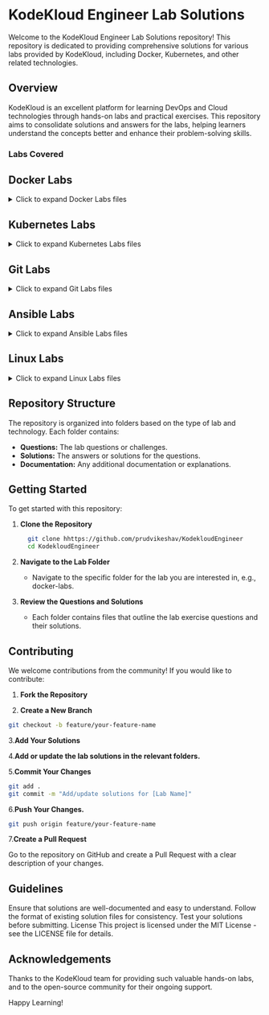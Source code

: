 # KodeKloud Engineer Lab Solutions

Welcome to the KodeKloud Engineer Lab Solutions repository! This repository is dedicated to providing comprehensive solutions for various labs provided by KodeKloud, including Docker, Kubernetes, and other related technologies.

## Overview

KodeKloud is an excellent platform for learning DevOps and Cloud technologies through hands-on labs and practical exercises. This repository aims to consolidate solutions and answers for the labs, helping learners understand the concepts better and enhance their problem-solving skills.

### Labs Covered

## Docker Labs

<details>
<summary>Click to expand Docker Labs files</summary>

- [Copy File to Docker Container](Docker/Copy%20File%20to%20Docker%20Container.md)
- [Create a Docker Image From Container](Docker/Create%20a%20Docker%20Image%20From%20Container.md)
- [Create a Docker Network](Docker/Create%20a%20Docker%20Network.md)
- [Delete Docker Container](Docker/Delete%20Docker%20Container.md)
- [Deploy Nginx Container on Application Server](Docker/Deploy%20Nginx%20Container%20on%20Application%20Server.md)
- [Docker EXEC Operations](Docker/Docker%20EXEC%20Operations.md)
- [Docker Ports Mapping](Docker/Docker%20Ports%20Mapping.md)
- [Docker Update Permissions](Docker/Docker%20Update%20Permissions.md)
- [Docker Volumes Mapping](Docker/Docker%20Volumes%20Mapping.md)
- [Install Docker Packages](Docker/Install%20Docker%20Packages.md)
- [Pull Docker Image](Docker/Pull%20Docker%20Image.md)
- [Save, Load and Transfer Docker Image](Docker/Save,%20Load%20and%20Transfer%20Docker%20Image.md)
- [Troubleshoot Docker Container Issue](Docker/Troubleshoot%20Docker%20Container%20Issue.md)
- [Write a Docker Compose File](Docker/Write%20a%20Docker%20Compose%20File.md)
- [Write a Docker File](Docker/Write%20a%20Docker%20File.md)

</details>

## Kubernetes Labs

<details>
<summary>Click to expand Kubernetes Labs files</summary>

- [Create Countdown Job in Kubernetes](Kubernetes/Create%20Countdown%20Job%20in%20Kubernetes.md)
- [Deploy Apache Web Server on Kubernetes Cluster](Kubernetes/Deploy%20Apache%20Web%20Server%20on%20Kubernetes%20CLuster.md)
- [Deploy Applications with Kubernetes Deployments](Kubernetes/Deploy%20Applications%20with%20Kubernetes%20Deployments.md)
- [Deploy Drupal App on Kubernetes](Kubernetes/Deploy%20Drupal%20App%20on%20Kubernetes.md)
- [Deploy Grafana on Kubernetes Cluster](Kubernetes/Deploy%20Grafana%20on%20Kubernetes%20Cluster.md)
- [Deploy Guest Book App on Kubernetes](Kubernetes/Deploy%20Guest%20Book%20App%20on%20Kubernetes.md)
- [Deploy Highly Available Pods with Replication Controller](Kubernetes/Deploy%20Highly%20Available%20Pods%20with%20Replication%20Controller.md)
- [Deploy Iron Gallery App on Kubernetes](Kubernetes/Deploy%20Iron%20Gallery%20App%20on%20Kubernetes.md)
- [Deploy Ansible on Kubernetes](Kubernetes/Deploy%20Ansible%20on%20Kubernetes.md)
- [Deploy Lamp Stack on Kubernetes Cluster](Kubernetes/Deploy%20Lamp%20Stack%20on%20Kubernetes%20Cluster.md)
- [Deploy MySQL on Kubernetes](Kubernetes/Deploy%20My%20SQL%20on%20Kubernetes.md)
- [Deploy Nginx Web Server on Kubernetes Cluster](Kubernetes/Deploy%20Nginx%20Web%20Server%20on%20Kubernetes%20Cluster.md)
- [Deploy Node App on Kubernetes](Kubernetes/Deploy%20Node%20App%20on%20Kubernetes.md)
- [Deploy Pods in Kubernetes Cluster](Kubernetes/Deploy%20Pods%20in%20Kubernetes%20Cluster.md)
- [Deploy Redis Deployment on Kubernetes](Kubernetes/Deploy%20Redis%20Deployment%20on%20Kubernetes.md)
- [Deploy Replica Set in Kubernetes](Kubernetes/Deploy%20Replica%20Set%20in%20Kubernetes.md)
- [Deploy Tomcat App on Kubernetes](Kubernetes/Deploy%20Tomcat%20App%20on%20Kubernetes.md)
- [Environment Variables in Kubernetes](Kubernetes/Environment%20Variables%20in%20Kubernetes.md)
- [Execute Rolling Updates in Kubernetes](Kubernetes/Execute%20Rolling%20Updates%20in%20Kubernetes.md)
- [Fix issue with LAMP Environment in Kubernetes](Kubernetes/Fix%20issue%20with%20LAMP%20Environment%20in%20Kubernetes.md)
- [Fix Python App Deployed on Kubernetes Cluster](Kubernetes/Fix%20Python%20App%20Deployed%20on%20Kubernetes%20Cluster.md)
- [Init Containers in Kubernetes](Kubernetes/Init%20Containers%20in%20Kubernetes.md)
- [Kubernetes LEMP Setup](Kubernetes/Kubernetes%20LEMP%20Setup.md)
- [Kubernetes Nginx and Php FPM Setup](Kubernetes/Kubernetes%20Nginx%20and%20Php%20FPM%20Setup.md)
- [Kubernetes Shared Volumes](Kubernetes/Kubernetes%20Shared%20Volumes.md)
- [Kubernetes Sidecar Containers](Kubernetes/Kubernetes%20Sidecar%20Containers.md)
- [Kubernetes Troubleshooting](Kubernetes/Kubernetes%20Troubleshooting.md)
- [Manage Secrets in Kubernetes](Kubernetes/Manage%20Secrets%20in%20Kubernetes.md)
- [Persistent Volumes in Kubernetes](Kubernetes/Persistent%20Volumes%20in%20Kubernetes.md)
- [Print Environment Variables](Kubernetes/Print%20Environment%20Variables.md)
- [Resolve Pod Deployment Issue](Kubernetes/Resolve%20Pod%20Deployment%20Issue.md)
- [Resolve Volume Mounts Issue in Kubernetes](Kubernetes/Resolve%20Volume%20Mounts%20Issue%20in%20Kubernetes.md)
- [Revert Deployment to Previous Version in Kubernetes](Kubernetes/Revert%20Deployment%20to%20Previous%20Version%20in%20Kubernetes.md)
- [Rolling Updates And Rolling Back Deployments in Kubernetes](Kubernetes/Rolling%20Updates%20And%20Rolling%20Back%20Deployments%20in%20Kubernetes.md)
- [Schedule Cronjobs in Kubernetes](Kubernetes/Schedule%20Cronjobs%20in%20Kubernetes.md)
- [Set Resource Limits in Kubernetes Pods](Kubernetes/Set%20Resource%20Limits%20in%20Kubernetes%20Pods.md)
- [Set Up Time Check Pod in Kubernetes](Kubernetes/Set%20Up%20Time%20Check%20Pod%20in%20Kubernetes.md)
- [Setup Kubernetes Namespaces and PODs](Kubernetes/Setup%20Kubernetes%20Namespaces%20and%20PODs.md)
- [Troubleshoot Deployment issues in Kubernetes](Kubernetes/Troubleshoot%20Deployment%20issues%20in%20Kubernetes.md)
- [Update Deployment and Service in Kubernetes](Kubernetes/Update%20Deployment%20and%20Service%20in%20Kubernetes.md)

</details>

## Git Labs

<details>
<summary>Click to expand Git Labs files</summary>

- [Update Git Repository with Sample HTML File](GIT/Update%20Git%20Repository%20with%20Sample%20HTML%20File.md)
- [Set Up Git Repository on Storage Server](GIT/Set%20Up%20Git%20Repository%20on%20Storage%20Server.md)
- [Fork a Git Repository](GIT/Fork%20a%20Git%20Repository.md)
- [Delete Git Branch](GIT/Delete%20Git%20Branch.md)
- [Clone Git Repository on Storage Server](GIT/Clone%20Git%20Repository%20on%20Storage%20Server.md)
- [Install and Create Repository](GIT/Git%20Install%20and%20Create%20Repository.md)
- [Git Create Branches](GIT/Git%20Create%20Branches.md)
- [Git Merge Branches](GIT/Git%20Merge%20Branches.md)
- [Git Manage Remotes](GIT/Git%20Manage%20Remotes.md)
- [Git Revert Some Changes](GIT/Git%20Revert%20Some%20Changes.md)
- [Git Cherry Pick](GIT/Git%20Cherry%20Pick.md)
- [Manage Git Pull Requests](GIT/Manage%20Git%20Pull%20Requests.md)
- [Git Hard Reset](GIT/Git%20hard%20reset.md)
- [Git Clean](GIT/Git%20Clean.md)
- [Git Stash](GIT/Git%20Stash.md)
- [Git Rebase](GIT/Git%20Rebase.md)
- [Manage Git Repositories](GIT/Manage%20Git%20Repositories.md)
- [Resolve Git Merge Conflicts](GIT/Resolve%20Git%20Merge%20Conflicts.md)
- [Git Hook](GIT/Git%20Hook.md)
- [Git Setup from Scratch](GIT/Git%20Setup%20from%20Scratch.md)

</details>

## Ansible Labs

<details>
<summary>Click to expand Ansible Labs files</summary>
# Ansible Folder

- [Troubleshoot and Create Ansible Playbook](Ansible/Troubleshoot%20and%20Create%20Ansible%20Playbook.md)
- [Create Ansible Inventory for App Server Testing](Ansible/Create%20Ansible%20Inventory%20for%20App%20Server%20Testing.md)
- [Configure Default SSH User for Ansible](Ansible/Configure%20Default%20SSH%20User%20for%20Ansible.md)
- [Copy Data to App Servers using Ansible](Ansible/Copy%20Data%20to%20App%20Servers%20using%20Ansible.md)
- [Create Files on App Servers using Ansible](ANSIBLE/Create%20Files%20on%20App%20Servers%20using%20Ansible.md)
- [Ansible Ping Module Usage](Ansible/Ansible%20Ping%20Module%20Usage.md)
- [Ansible Install Package](Ansible/Ansible%20Install%20Package.md)
- [Ansible Archive Module](Ansible/Ansible%20Archive%20Module.md)
- [Ansible Unarchive Module](Ansible/Ansible%20Unarchive%20Module.md)
- [Ansible Blockinfile Module](ANSIBLE/Ansible%20Blockinfile%20Module.md)
- [Creating Soft Links Using Ansible](ANSIBLE/Creating%20Soft%20Links%20Using%20Ansible.md)
- [Managing ACLs Using Ansible](ANSIBLE/Managing%20ACLs%20Using%20Ansible.md)
- [Ansible Manage Services](ANSIBLE/Ansible%20Manage%20Services.md)
- [Ansible Lineinfile Module](ANSIBLE/Ansible%20Lineinfile%20Module.md)
- [Ansible Replace Module](ANSIBLE/Ansible%20Replace%20Module.md)
- [Ansible Facts Gathering](ANSIBLE/Ansible%20Facts%20Gathering.md)
- [Ansible Create Users and Groups](ANSIBLE/Ansible%20Create%20Users%20and%20Groups.md)
- [Managing Jinja2 Templates Using Ansible](ANSIBLE/Managing%20Jinja2%20Templates%20Using%20Ansible.md)
- [Ansible Setup Httpd and PHP](ANSIBLE/Ansible%20Setup%20Httpd%20and%20PHP.md)
- [Using Ansible Conditionals](ANSIBLE/Using%20Ansible%20Conditionals.md)

</details>

## Linux Labs

<details ><summary> Click to expand Linux Labs files </summary></details>

## Repository Structure

The repository is organized into folders based on the type of lab and technology. Each folder contains:

- **Questions:** The lab questions or challenges.
- **Solutions:** The answers or solutions for the questions.
- **Documentation:** Any additional documentation or explanations.

## Getting Started

To get started with this repository:

1. **Clone the Repository**

   ```bash
     git clone hhttps://github.com/prudvikeshav/KodekloudEngineer
     cd KodekloudEngineer
    ```

2. **Navigate to the Lab Folder**

     - Navigate to the specific folder for the lab you are interested in, e.g., docker-labs.

3. **Review the Questions and Solutions**

     - Each folder contains files that outline the lab exercise questions and their solutions.

## Contributing

We welcome contributions from the community! If you would like to contribute:

1. **Fork the Repository**

2. **Create a New Branch**

```bash
git checkout -b feature/your-feature-name
```

3.**Add Your Solutions**

4.**Add or update the lab solutions in the relevant folders.**

5.**Commit Your Changes**

```bash
git add .
git commit -m "Add/update solutions for [Lab Name]"
```

6.**Push Your Changes.**

```bash
git push origin feature/your-feature-name
```

7.**Create a Pull Request**

Go to the repository on GitHub and create a Pull Request with a clear description of your changes.

## Guidelines

Ensure that solutions are well-documented and easy to understand.
Follow the format of existing solution files for consistency.
Test your solutions before submitting.
License
This project is licensed under the MIT License - see the LICENSE file for details.

## Acknowledgements

Thanks to the KodeKloud team for providing such valuable hands-on labs, and to the open-source community for their ongoing support.

Happy Learning!
